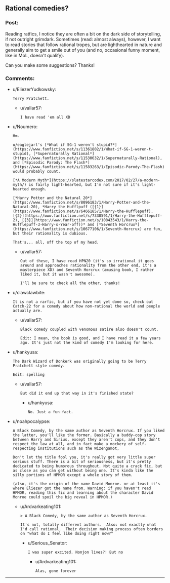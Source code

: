 ## Rational comedies?

### Post:

Reading ratfics, I notice they are often a bit on the dark side of storytelling, if not outright grimdark. Sometimes (read: almost always), however, I want to read stories that follow rational tropes, but are lighthearted in nature and generally aim to get a smile out of you (and no, occasional funny moment, like in MoL, doesn't qualify).

Can you make some suggestions? Thanks!

### Comments:

- u/EliezerYudkowsky:
  ```
  Terry Pratchett.
  ```

  - u/vallar57:
    ```
    I have read 'em all XD
    ```

- u/Noumero:
  ```
  Hm.

  u/eaglejarl's [*What if SG-1 weren't stupid?*](https://www.fanfiction.net/s/11361802/1/What-if-SG-1-weren-t-stupid), [*Supernaturally Rational*](https://www.fanfiction.net/s/11530632/1/Supernaturally-Rational), and [*Episodic Parody: The Flash*](https://www.fanfiction.net/s/11583263/1/Episodic-Parody-The-Flash) would probably count.

  [*A Modern Myth*](https://slatestarcodex.com/2017/02/27/a-modern-myth/) is fairly light-hearted, but I'm not sure if it's light-hearted enough.

  [*Harry Potter and the Natural 20*](https://www.fanfiction.net/s/8096183/1/Harry-Potter-and-the-Natural-20), *Harry the Hufflpuff ([{1}](https://www.fanfiction.net/s/6466185/1/Harry-the-Hufflepuff), [{2}](https://www.fanfiction.net/s/7330591/1/Harry-the-Hufflepuff-2), [{3}](https://www.fanfiction.net/s/10843543/1/Harry-the-Hufflepuff-3-Harry-s-Year-off))* and [*Seventh Horcrux*](https://www.fanfiction.net/s/10677106/1/Seventh-Horcrux) are fun, but their rationality is dubious.

  That's... all, off the top of my head.
  ```

  - u/vallar57:
    ```
    Out of these, I have read HPN20 (it's so irrational it goes around and approaches rationality from the other end, it's a masterpiece XD) and Seventh Horcrux (amusing book, I rather liked it, but it wasn't awesome).

    I'll be sure to check all the other, thanks!
    ```

- u/clawclawbite:
  ```
  It is not a rarfic, but if you have not yet done so, check out Catch-22 for a comedy about how non-rational the world and people actually are.
  ```

  - u/vallar57:
    ```
    Black comedy coupled with venomous satire also doesn't count.

    Edit: I mean, the book is good, and I have read it a few years ago. It's just not the kind of comedy I'm looking for here.
    ```

- u/hankyusa:
  ```
  The Dark Wizard of Donkerk was originally going to be Terry Pratchett style comedy.

  Edit: spelling
  ```

  - u/vallar57:
    ```
    But did it end up that way in it's finished state?
    ```

    - u/hankyusa:
      ```
      No. Just a fun fact.
      ```

- u/noahpocalypse:
  ```
  A Black Comedy, by the same author as Seventh Horcrux. If you liked the latter, you'll like the former. Basically a buddy-cop story between Harry and Sirius, except they aren't cops, and they don't respect the law at all, and in fact make a mockery of self-respecting institutions such as the Wizengamot,

  Don't let the title fool you, it's really got very little super serious stuff. There is a bit of seriousness, but it's pretty dedicated to being humorous throughout. Not quite a crack fic, but as close as you can get without being one. It's kinda like the silly portions of HPMOR except a whole story of them.

  (also, it's the origin of the name David Monroe. or at least it's where Eliezer got the name from. Warning: if you haven't read HPMOR, reading this fic and learning about the character David Monroe could spoil the big reveal in HPMOR.)
  ```

  - u/Ardvarkeating101:
    ```
    > A Black Comedy, by the same author as Seventh Horcrux.

    It's not, totally different authors.  Also: not exactly what I'd call rational.  Their decision making process often borders on "what do I feel like doing right now?"
    ```

    - u/Serious_Senator:
      ```
      I was super excited. Nonjon lives?! But no
      ```

      - u/Ardvarkeating101:
        ```
        Alas, gone forever
        ```

---

